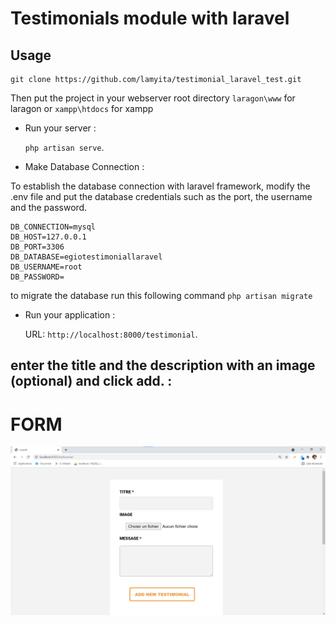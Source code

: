 

# Testimonials module with laravel 

## Usage

```
git clone https://github.com/lamyita/testimonial_laravel_test.git
```

Then put the project in your webserver root directory `laragon\www` for laragon or `xampp\htdocs` for xampp

- Run your server :

   `php artisan serve`.
   
- Make Database Connection :

To establish the database connection with laravel framework, modify the .env file and put the database credentials such as the port, the username and the password.

```
DB_CONNECTION=mysql
DB_HOST=127.0.0.1
DB_PORT=3306
DB_DATABASE=egiotestimoniallaravel
DB_USERNAME=root
DB_PASSWORD= 
```



to migrate the database run this following command 
 `php artisan migrate`
 
- Run your application :

  URL:  `http://localhost:8000/testimonial`.


## enter the title and the description with an image (optional) and click add. :

<h1>FORM </h1>

![](imagesOfProjectResult/formTest.png)

